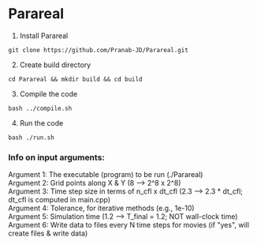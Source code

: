 # Parareal

1. Install Parareal
``` shell
git clone https://github.com/Pranab-JD/Parareal.git
```
2. Create build directory
``` shell
cd Parareal && mkdir build && cd build
```
3. Compile the code
``` shell
bash ../compile.sh
```
4. Run the code
``` shell
bash ./run.sh
```

### Info on input arguments:
Argument 1: The executable (program) to be run (./Parareal) <br />
Argument 2: Grid points along X & Y (8 --> 2^8 x 2^8) <br />
Argument 3: Time step size in terms of n_cfl x dt_cfl (2.3 --> 2.3 * dt_cfl; dt_cfl is computed in main.cpp) <br />
Argument 4: Tolerance, for iterative methods (e.g., 1e-10) <br />
Argument 5: Simulation time (1.2 --> T_final = 1.2; NOT wall-clock time) <br />
Argument 6: Write data to files every N time steps for movies (if "yes", will create files & write data) <br />
